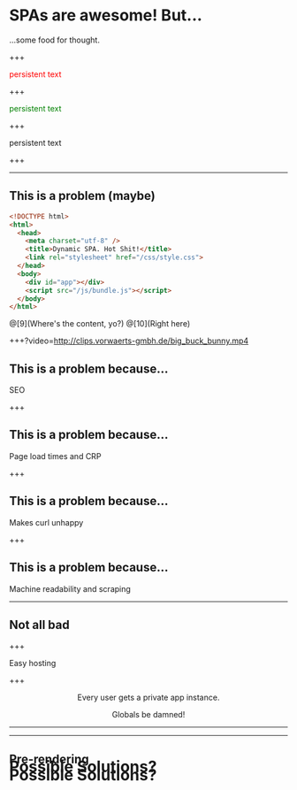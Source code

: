 # SPAs are awesome! But...

<span class="fragment">...some food for thought.</span>

+++
<!-- .slide: data-transition="fade" data-autoslide="3000" -->
<p style="color: red">persistent text<p>
+++
<!-- .slide: data-transition="none" -->
<p style="color: green; top: 30px">persistent text<p>
+++
<!-- .slide: data-background-transition="none" -->
<p>persistent text<p>
+++

---

## This is a problem (maybe)

```html
<!DOCTYPE html>
<html>
  <head>
    <meta charset="utf-8" />
    <title>Dynamic SPA. Hot Shit!</title>
    <link rel="stylesheet" href="/css/style.css">
  </head>
  <body>
    <div id="app"></div>
    <script src="/js/bundle.js"></script>
  </body>
</html>
```

@[9](Where's the content, yo?) 
@[10](Right here)

+++?video=http://clips.vorwaerts-gmbh.de/big_buck_bunny.mp4
<!-- .slide: id="slide2def" data-transition="concave" data-background="#A7C66B" -->

## This is a problem because...

SEO

+++

## This is a problem because...

Page load times and CRP

+++

## This is a problem because...

Makes curl unhappy

+++

## This is a problem because...

Machine readability and scraping

---

## Not all bad

+++

Easy hosting

+++


<div style="text-align: center">
<p>Every user gets a private app instance.</p>
<p>Globals be damned!</p>
</div>

---

<h1 style="position:fixed">Possible Solutions?</h1>

---

<h1 style="position:fixed">Possible Solutions?</h1>

## Pre-rendering